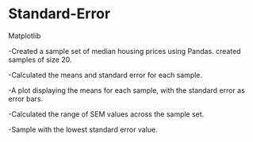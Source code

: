 # Standard-Error
Matplotlib

-Created a sample set of median housing prices using Pandas. created samples of size 20.

-Calculated the means and standard error for each sample.

-A plot displaying the means for each sample, with the standard error as error bars.

-Calculated the range of SEM values across the sample set.

-Sample with the lowest standard error value.